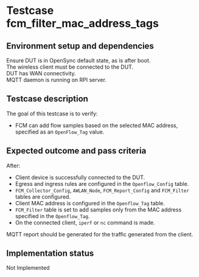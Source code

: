 # Testcase fcm_filter_mac_address_tags

## Environment setup and dependencies

Ensure DUT is in OpenSync default state, as is after boot.\
The wireless client must be connected to the DUT.\
DUT has
WAN connectivity.\
MQTT daemon is running on RPI server.

## Testcase description

The goal of this testcase is to verify:

- FCM can add flow samples based on the selected MAC address, specified as an `OpenFlow_Tag` value.

## Expected outcome and pass criteria

After:

- Client device is successfully connected to the DUT.
- Egress and ingress rules are configured in the `Openflow_Config` table.
- `FCM_Collector_Config`, `AWLAN_Node`, `FCM_Report_Config` and `FCM_Filter` tables are configured.
- Client MAC address is configured in the `Openflow_Tag` table.
- `FCM_Filter` table is set to add samples only from the MAC address specified in the `Openflow_Tag`.
- On the connected client, `iperf` or `nc` command is made.

MQTT report should be generated for the traffic generated from the client.

## Implementation status

Not Implemented
